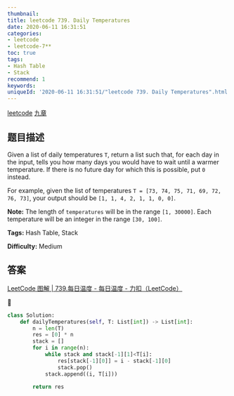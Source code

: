 ```yaml
---
thumbnail:
title: leetcode 739. Daily Temperatures
date: 2020-06-11 16:31:51
categories:
- leetcode
- leetcode-7**
toc: true
tags:
- Hash Table
- Stack
recommend: 1
keywords:
uniqueId: '2020-06-11 16:31:51/"leetcode 739. Daily Temperatures".html'
---
```


<a href="https://leetcode.com/problems/daily-temperatures/">leetcode</a>
<a href="https://www.jiuzhang.com/solution/daily-temperatures/">九章</a>

## 题目描述
Given a list of daily temperatures `T`, return a list such that, for each day
in the input, tells you how many days you would have to wait until a warmer
temperature. If there is no future day for which this is possible, put `0`
instead.

For example, given the list of temperatures `T = [73, 74, 75, 71, 69, 72, 76,
73]`, your output should be `[1, 1, 4, 2, 1, 1, 0, 0]`.

**Note:** The length of `temperatures` will be in the range `[1, 30000]`. Each
temperature will be an integer in the range `[30, 100]`.


**Tags:** Hash Table, Stack

**Difficulty:** Medium

## 答案

[LeetCode 图解 | 739.每日温度 - 每日温度 - 力扣（LeetCode）](https://leetcode-cn.com/problems/daily-temperatures/solution/leetcode-tu-jie-739mei-ri-wen-du-by-misterbooo/)

<!--more-->
```python
class Solution:
    def dailyTemperatures(self, T: List[int]) -> List[int]:
        n = len(T)
        res = [0] * n
        stack = []
        for i in range(n):
            while stack and stack[-1][1]<T[i]:
                res[stack[-1][0]] = i - stack[-1][0]
                stack.pop()
            stack.append((i, T[i]))

        return res
```
